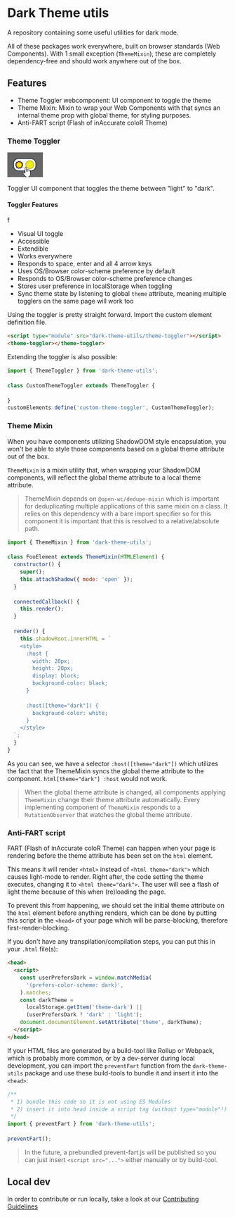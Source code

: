 # Dark Theme utils

A repository containing some useful utilities for dark mode.

All of these packages work everywhere, built on browser standards (Web Components).
With 1 small exception (`ThemeMixin`), these are completely dependency-free and should work anywhere out of the box.

## Features

- Theme Toggler webcomponent: UI component to toggle the theme
- Theme Mixin: Mixin to wrap your Web Components with that syncs an internal theme prop with global theme, for styling purposes.
- Anti-FART script (Flash of inAccurate coloR Theme)

### Theme Toggler

![toggler gif](https://github.com/jorenbroekema/dark-theme-utils/blob/main/assets/toggler.gif)

Toggler UI component that toggles the theme between "light" to "dark".

#### Toggler Features
f
- Visual UI toggle
- Accessible
- Extendible
- Works everywhere
- Responds to space, enter and all 4 arrow keys
- Uses OS/Browser color-scheme preference by default
- Responds to OS/Browser color-scheme preference changes
- Stores user preference in localStorage when toggling
- Sync theme state by listening to global `theme` attribute, meaning multiple togglers on the same page will work too

Using the toggler is pretty straight forward. Import the custom element definition file.

```html
<script type="module" src="dark-theme-utils/theme-toggler"></script>
<theme-toggler></theme-toggler>
```

Extending the toggler is also possible:

```js
import { ThemeToggler } from 'dark-theme-utils';

class CustomThemeToggler extends ThemeToggler {

}
customElements.define('custom-theme-toggler', CustomThemeToggler);
```

### Theme Mixin

When you have components utilizing ShadowDOM style encapsulation, you won't be able to style those components based on a global theme attribute out of the box.

`ThemeMixin` is a mixin utility that, when wrapping your ShadowDOM components, will reflect the global theme attribute to a local theme attribute.

> ThemeMixin depends on `@open-wc/dedupe-mixin` which is important for deduplicating multiple applications of this same mixin on a class.
> It relies on this dependency with a bare import specifier so for this component it is important that this is resolved to a relative/absolute path.

```js
import { ThemeMixin } from 'dark-theme-utils';

class FooElement extends ThemeMixin(HTMLElement) {
  constructor() {
    super();
    this.attachShadow({ mode: 'open' });
  }

  connectedCallback() {
    this.render();
  }

  render() {
    this.shadowRoot.innerHTML = `
    <style>
      :host {
        width: 20px;
        height: 20px;
        display: block;
        background-color: black;
      }

      :host([theme="dark"]) {
        background-color: white;
      }
    </style>
  `;
  }
}
```

As you can see, we have a selector `:host([theme="dark"])` which utilizes the fact that the ThemeMixin syncs the global theme attribute to the component.
`html[theme="dark"] :host` would not work.

> When the global theme attribute is changed, all components applying `ThemeMixin` change their theme attribute automatically.
> Every implementing component of `ThemeMixin` responds to a `MutationObserver` that watches the global theme attribute.

### Anti-FART script

FART (Flash of inAccurate coloR Theme) can happen when your page is rendering before the theme attribute has been set on the `html` element.

This means it will render `<html>` instead of `<html theme="dark">` which causes light-mode to render.
Right after, the code setting the theme executes, changing it to `<html theme="dark">`.
The user will see a flash of light theme because of this when (re)loading the page.

To prevent this from happening, we should set the initial theme attribute on the `html` element before anything renders,
which can be done by putting this script in the `<head>` of your page which will be parse-blocking, therefore first-render-blocking.

If you don't have any transpilation/compilation steps, you can put this in your `.html` file(s):

```html
<head>
  <script>
    const userPrefersDark = window.matchMedia(
      '(prefers-color-scheme: dark)',
    ).matches;
    const darkTheme =
      localStorage.getItem('theme-dark') ||
      (userPrefersDark ? 'dark' : 'light');
    document.documentElement.setAttribute('theme', darkTheme);
  </script>
</head>
```

If your HTML files are generated by a build-tool like Rollup or Webpack, which is probably more common, or by a dev-server during local development, you can import the `preventFart` function from the `dark-theme-utils` package and use these build-tools to bundle it and insert it into the `<head>`:

```js
/** 
 * 1) bundle this code so it is not using ES Modules
 * 2) insert it into head inside a script tag (without type="module"!) for html files
 */
import { preventFart } from 'dark-theme-utils';

preventFart();
```

> In the future, a prebundled prevent-fart.js will be published so you can just insert `<script src="...">` either manually or by build-tool.

## Local dev

In order to contribute or run locally, take a look at our [Contributing Guidelines](./CONTRIBUTING.md)
